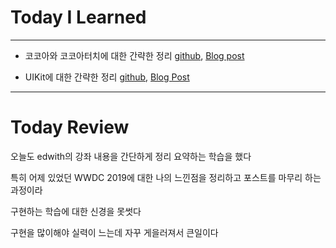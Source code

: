# Today I Learned

---

- 코코아와 코코아터치에 대한 간략한 정리 [github](https://github.com/VincentGeranium/VincentGeranium.github.io/blob/master/_posts/2019-06-04-CocoaTouch.markdown), [Blog post](https://vincentgeranium.github.io/swift,/ios/2019/06/04/CocoaTouch.html)

- UIKit에 대한 간략한 정리 [github](https://github.com/VincentGeranium/VincentGeranium.github.io/blob/master/_posts/2019-06-04-UIKit.markdown), [Blog Post](https://vincentgeranium.github.io/swift,/ios/2019/06/04/UIKit.html)

---

# Today Review

오늘도 edwith의 강좌 내용을 간단하게 정리 요약하는 학습을 했다

특히 어제 있었던 WWDC 2019에 대한 나의 느낀점을 정리하고 포스트를 마무리 하는 과정이라

구현하는 학습에 대한 신경을 못썻다

구현을 많이해야 실력이 느는데 자꾸 게을러져서 큰일이다